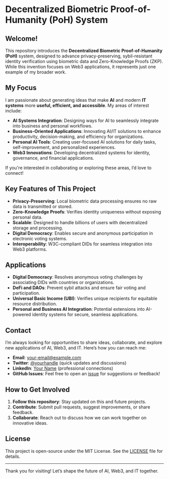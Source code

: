 # Decentralized Biometric Proof-of-Humanity (PoH) System

## Welcome!
This repository introduces the **Decentralized Biometric Proof-of-Humanity (PoH)** system, designed to advance privacy-preserving, sybil-resistant identity verification using biometric data and Zero-Knowledge Proofs (ZKP). While this invention focuses on Web3 applications, it represents just one example of my broader work.

## My Focus
I am passionate about generating ideas that make **AI** and modern **IT systems** more **useful, efficient, and accessible**. My areas of interest include:
- **AI Systems Integration**: Designing ways for AI to seamlessly integrate into business and personal workflows.
- **Business-Oriented Applications**: Innovating AI/IT solutions to enhance productivity, decision-making, and efficiency for organizations.
- **Personal AI Tools**: Creating user-focused AI solutions for daily tasks, self-improvement, and personalized experiences.
- **Web3 Innovations**: Developing decentralized systems for identity, governance, and financial applications.

If you're interested in collaborating or exploring these areas, I’d love to connect!

## Key Features of This Project
- **Privacy-Preserving**: Local biometric data processing ensures no raw data is transmitted or stored.
- **Zero-Knowledge Proofs**: Verifies identity uniqueness without exposing personal data.
- **Scalable**: Designed to handle billions of users with decentralized storage and processing.
- **Digital Democracy**: Enables secure and anonymous participation in electronic voting systems.
- **Interoperability**: W3C-compliant DIDs for seamless integration into Web3 platforms.

## Applications
- **Digital Democracy**: Resolves anonymous voting challenges by associating DIDs with countries or organizations.
- **DeFi and DAOs**: Prevent sybil attacks and ensure fair voting and participation.
- **Universal Basic Income (UBI)**: Verifies unique recipients for equitable resource distribution.
- **Personal and Business AI Integration**: Potential extensions into AI-powered identity systems for secure, seamless applications.

## Contact
I’m always looking for opportunities to share ideas, collaborate, and explore new applications of AI, Web3, and IT. Here’s how you can reach me:
- **Email**: [your-email@example.com](mailto:your-email@example.com)
- **Twitter**: [@yourhandle](https://twitter.com/yourhandle) (quick updates and discussions)
- **LinkedIn**: [Your Name](https://linkedin.com/in/yourprofile) (professional connections)
- **GitHub Issues**: Feel free to open an [issue](https://github.com/your-repo/issues) for suggestions or feedback!

## How to Get Involved
1. **Follow this repository**: Stay updated on this and future projects.
2. **Contribute**: Submit pull requests, suggest improvements, or share feedback.
3. **Collaborate**: Reach out to discuss how we can work together on innovative ideas.

## License
This project is open-source under the MIT License. See the [LICENSE](LICENSE) file for details.

---

Thank you for visiting! Let’s shape the future of AI, Web3, and IT together.
